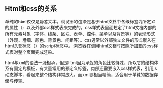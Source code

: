## Html和css的关系 ##
单纯的html仅仅是静态文本，浏览器的渲染是基于html文档中各级标签内所定义的属性（<label style = 'fashion'>）以及外部css样式表来完成的。css样式表里面规定了html文档内部的所有元素对象（字体、线条、区块、表单、控件、菜单以及背景等）的表现形式（外观、粗细、颜色、背景色、间距等）。css通常以外部独立文件的形式嵌入在html头部标签（<head>）的script标签中。
浏览器在调用html文档时按照所加载的css样式表对整个页面完成渲染。

html与xml的语法一脉相承，但是html因为承担的角色比较特殊，所以它的结构体系有固定的模板，有大量常用的预定义标签，内部还需要嵌入css样式表，引用js动态脚本，看起来整个结构非常庞大。而xml则相当精简，适合用于单纯的数据存储与传输。